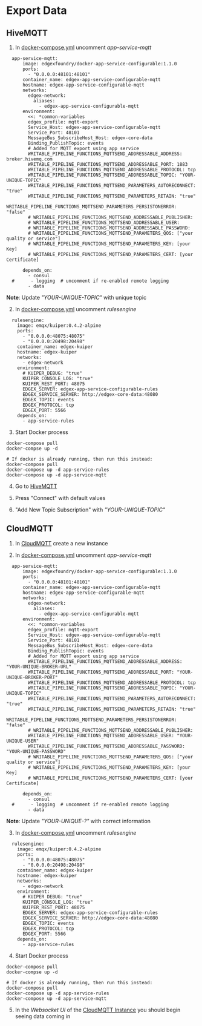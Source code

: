 # Export Data 
## HiveMQTT 
1. In [docker-compose.yml](docker-compose_step2.yml) uncomment _app-service-mqtt_ 
```
  app-service-mqtt:
      image: edgexfoundry/docker-app-service-configurable:1.1.0
      ports:
        - "0.0.0.0:48101:48101"
      container_name: edgex-app-service-configurable-mqtt
      hostname: edgex-app-service-configurable-mqtt
      networks:
        edgex-network:
          aliases:
            - edgex-app-service-configurable-mqtt
      environment:
        <<: *common-variables
        edgex_profile: mqtt-export
        Service_Host: edgex-app-service-configurable-mqtt
        Service_Port: 48101
        MessageBus_SubscribeHost_Host: edgex-core-data
        Binding_PublishTopic: events
        # Added for MQTT export using app service
        WRITABLE_PIPELINE_FUNCTIONS_MQTTSEND_ADDRESSABLE_ADDRESS: broker.hivemq.com
        WRITABLE_PIPELINE_FUNCTIONS_MQTTSEND_ADDRESSABLE_PORT: 1883
        WRITABLE_PIPELINE_FUNCTIONS_MQTTSEND_ADDRESSABLE_PROTOCOL: tcp
        WRITABLE_PIPELINE_FUNCTIONS_MQTTSEND_ADDRESSABLE_TOPIC: "YOUR-UNIQUE-TOPIC"
        WRITABLE_PIPELINE_FUNCTIONS_MQTTSEND_PARAMETERS_AUTORECONNECT: "true"
        WRITABLE_PIPELINE_FUNCTIONS_MQTTSEND_PARAMETERS_RETAIN: "true"
        WRITABLE_PIPELINE_FUNCTIONS_MQTTSEND_PARAMETERS_PERSISTONERROR: "false"
        # WRITABLE_PIPELINE_FUNCTIONS_MQTTSEND_ADDRESSABLE_PUBLISHER: 
        # WRITABLE_PIPELINE_FUNCTIONS_MQTTSEND_ADDRESSABLE_USER: 
        # WRITABLE_PIPELINE_FUNCTIONS_MQTTSEND_ADDRESSABLE_PASSWORD:
        # WRITABLE_PIPELINE_FUNCTIONS_MQTTSEND_PARAMETERS_QOS: ["your quality or service"]
        # WRITABLE_PIPELINE_FUNCTIONS_MQTTSEND_PARAMETERS_KEY: [your Key]  
        # WRITABLE_PIPELINE_FUNCTIONS_MQTTSEND_PARAMETERS_CERT: [your Certificate]

      depends_on:
        - consul
  #      - logging  # uncomment if re-enabled remote logging
        - data
```
**Note**: Update _"YOUR-UNIQUE-TOPIC"_ with unique topic 

2. In [docker-compose.yml](docker-compose_step2.yml) uncomment _rulesengine_
```
  rulesengine:
    image: emqx/kuiper:0.4.2-alpine
    ports:
      - "0.0.0.0:48075:48075"
      - "0.0.0.0:20498:20498"
    container_name: edgex-kuiper
    hostname: edgex-kuiper
    networks:
      - edgex-network
    environment:
      # KUIPER_DEBUG: "true"
      KUIPER_CONSOLE_LOG: "true"
      KUIPER_REST_PORT: 48075
      EDGEX_SERVER: edgex-app-service-configurable-rules
      EDGEX_SERVICE_SERVER: http://edgex-core-data:48080
      EDGEX_TOPIC: events
      EDGEX_PROTOCOL: tcp
      EDGEX_PORT: 5566
    depends_on:
      - app-service-rules
```

3. Start Docker process 
```
docker-compose pull 
docker-compse up -d 

# If docker is already running, then run this instead: 
docker-compose pull 
docker-compose up -d app-service-rules 
docker-compose up -d app-service-mqtt
```

4. Go to [HiveMQTT](http://www.hivemq.com/demos/websocket-client/) 

5. Press "Connect" with default values

7. "Add New Topic Subscription" with _"YOUR-UNIQUE-TOPIC"_

## CloudMQTT
1. In [CloudMQTT](https://www.cloudmqtt.com/docs/index.html#:~:text=Create%20a%20CloudMQTT%20instance%20Create%20an%20account%20and,plan%20you%20require%20depends%20on%20your%20use%20case) create a new instance

2. In [docker-compose.yml](docker-compose_step2.yml) uncomment _app-service-mqtt_ 
```
  app-service-mqtt:
      image: edgexfoundry/docker-app-service-configurable:1.1.0
      ports:
        - "0.0.0.0:48101:48101"
      container_name: edgex-app-service-configurable-mqtt
      hostname: edgex-app-service-configurable-mqtt
      networks:
        edgex-network:
          aliases:
            - edgex-app-service-configurable-mqtt
      environment:
        <<: *common-variables
        edgex_profile: mqtt-export
        Service_Host: edgex-app-service-configurable-mqtt
        Service_Port: 48101
        MessageBus_SubscribeHost_Host: edgex-core-data
        Binding_PublishTopic: events
        # Added for MQTT export using app service
        WRITABLE_PIPELINE_FUNCTIONS_MQTTSEND_ADDRESSABLE_ADDRESS: "YOUR-UNIQUE-BROKER-URL" 
        WRITABLE_PIPELINE_FUNCTIONS_MQTTSEND_ADDRESSABLE_PORT: "YOUR-UNIQUE-BROKER-PORT" 
        WRITABLE_PIPELINE_FUNCTIONS_MQTTSEND_ADDRESSABLE_PROTOCOL: tcp
        WRITABLE_PIPELINE_FUNCTIONS_MQTTSEND_ADDRESSABLE_TOPIC: "YOUR-UNIQUE-TOPIC"
        WRITABLE_PIPELINE_FUNCTIONS_MQTTSEND_PARAMETERS_AUTORECONNECT: "true"
        WRITABLE_PIPELINE_FUNCTIONS_MQTTSEND_PARAMETERS_RETAIN: "true"
        WRITABLE_PIPELINE_FUNCTIONS_MQTTSEND_PARAMETERS_PERSISTONERROR: "false"
        # WRITABLE_PIPELINE_FUNCTIONS_MQTTSEND_ADDRESSABLE_PUBLISHER: 
        WRITABLE_PIPELINE_FUNCTIONS_MQTTSEND_ADDRESSABLE_USER: "YOUR-UNIQUE-USER"
        WRITABLE_PIPELINE_FUNCTIONS_MQTTSEND_ADDRESSABLE_PASSWORD: "YOUR-UNIQUE-PASSWORD"
        # WRITABLE_PIPELINE_FUNCTIONS_MQTTSEND_PARAMETERS_QOS: ["your quality or service"]
        # WRITABLE_PIPELINE_FUNCTIONS_MQTTSEND_PARAMETERS_KEY: [your Key]  
        # WRITABLE_PIPELINE_FUNCTIONS_MQTTSEND_PARAMETERS_CERT: [your Certificate]

      depends_on:
        - consul
  #      - logging  # uncomment if re-enabled remote logging
        - data
```
**Note**: Update _"YOUR-UNIQUE-?"_ with correct information 

3. In [docker-compose.yml](docker-compose_step2.yml) uncomment _rulesengine_
```
  rulesengine:
    image: emqx/kuiper:0.4.2-alpine
    ports:
      - "0.0.0.0:48075:48075"
      - "0.0.0.0:20498:20498"
    container_name: edgex-kuiper
    hostname: edgex-kuiper
    networks:
      - edgex-network
    environment:
      # KUIPER_DEBUG: "true"
      KUIPER_CONSOLE_LOG: "true"
      KUIPER_REST_PORT: 48075
      EDGEX_SERVER: edgex-app-service-configurable-rules
      EDGEX_SERVICE_SERVER: http://edgex-core-data:48080
      EDGEX_TOPIC: events
      EDGEX_PROTOCOL: tcp
      EDGEX_PORT: 5566
    depends_on:
      - app-service-rules
```

4. Start Docker process 
```
docker-compose pull 
docker-compse up -d 

# If docker is already running, then run this instead: 
docker-compose pull 
docker-compose up -d app-service-rules 
docker-compose up -d app-service-mqtt
```
5. In the _Websocket UI_ of the [CloudMQTT Instance](https://www.cloudmqtt.com/) you should begin seeing data coming in

